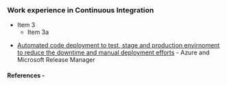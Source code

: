 ### Work experience in Continuous Integration

* Item 3
  * Item 3a


- [Automated code deployment to test, stage and production envirnoment to reduce the downtime and manual deployment efforts](http://darshandeshmukh.blogspot.com/2016/07/how-we-achieved-cicd-using-vsts-on-azure.html) - Azure and Microsoft Release Manager


#### References - 
